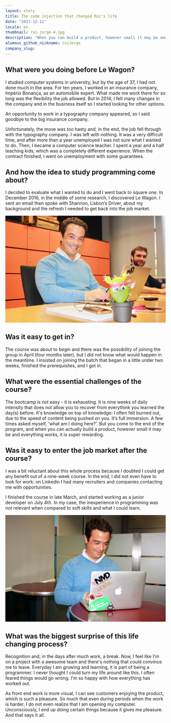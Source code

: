 ```yaml
---
layout: story
title: The code injection that changed Rui's life
date: "2017-12-11"
locale: en
thumbnail: rui-jorge-4.jpg
description: "When you can build a product, however small it may be and everything works, it is super rewarding."
alumnus_github_nickname: ruiJorge
company_slug:
---
```


## What were you doing before Le Wagon?

I studied computer systems in university, but by the age of 37, I had not done much in the area. For ten years, I worked in an insurance company, Império Bonança, as an automobile expert. What made me work there for so long was the flexibility the job allowed. But in 2014, I felt many changes in the company and in the business itself so I started looking for other options.

An opportunity to work in a typography company appeared, so I said goodbye to the big insurance company.

Unfortunately, the move was too hasty and, in the end, the job fell through with the typography company.  I was left with nothing. It was a very difficult time, and after more than a year unemployed I was not sure what I wanted to do. Then, I became a computer science teacher. I spent a year and a half teaching kids, which was a completely different experience.  When the contract finished, I went on unemployment with some guarantees.

## And how the idea to study programming come about?

I decided to evaluate what I wanted to do and I went back to square one. In December 2016, in the middle of some research, I discovered Le Wagon. I sent an email then spoke with Shannon, Lisbon’s Driver, about my background and the refresh I needed to get back into the job market.

<p><img src="https://raw.githubusercontent.com/lewagon/www-images/master/stories/rui-jorge-1.jpg" alt="Rui Jorge, Le Wagon Lisbon alumni"></p>

## Was it easy to get in?

The course was about to begin and there was the possibility of joining the group in April (four months later), but I did not know what would happen in the meantime. I insisted on joining the batch that began in a little under two weeks, finished the prerequisites, and I got in.

## What were the essential challenges of the course?

The bootcamp is not easy - it is exhausting. It is nine weeks of daily intensity that does not allow you to recover from everythink you learned the day(s) before. It's knowledge on top of knowledge: I often felt burned out, due to the speed of content being pushed on you.  It’s full immersion.  A few times asked myself, 'what am I doing here?'.  But you come to the end of the program, and when you can actually build a product, however small it may be and everything works, it is super rewarding.

## Was it easy to enter the job market after the course?

I was a bit reluctant about this whole process because I doubted I could get any benefit out of a nine-week course. In the end, I did not even have to look for work: on Linkedin I had many recruiters and companies contacting me with opportunities.

I finished the course in late March, and started working as a junior developer on July 4th. In my case, the inexperience in programming was not relevant when compared to soft skills and what I could learn.

<p><img src="https://raw.githubusercontent.com/lewagon/www-images/master/stories/rui-jorge-3.jpg" alt="Rui Jorge, Le Wagon Lisbon alumni"></p>

## What was the biggest surprise of this life changing process?

Recognition and, in the days after much work, a break. Now, I feel like I'm on a project with a awesome team and there's nothing that could convince me to leave. Everyday I am growing and learning, it is part of being a programmer. I never thought I could turn my life around like this.  I often feared things would go wrong. I'm so happy with how everything has worked out.

As front end work is more visual, I can see customers enjoying the product, which is such a pleasure.  So much that even during periods when the work is harder, I do not even realize that I am opening my computer. Unconsciously, I end up doing certain things because it gives me pleasure. And that says it all. 